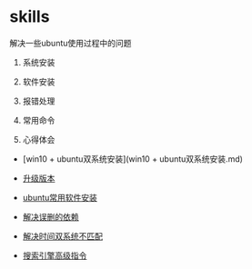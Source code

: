 # skills
解决一些ubuntu使用过程中的问题

1. 系统安装

2. 软件安装

3. 报错处理

4. 常用命令

5. 心得体会



+ [win10 + ubuntu双系统安装](win10 + ubuntu双系统安装.md)

+ [升级版本](升级版本.md)

+ [ubuntu常用软件安装](ubuntu常用软件安装.md)

+ [解决误删的依赖](解决误删的依赖.md)

+ [解决时间双系统不匹配](解决时间双系统不匹配.md)

+ [搜索引擎高级指令](搜索引擎高级指令.md)

  

